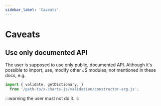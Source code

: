 ```yaml
---
sidebar_label: 'Caveats'
---
```


# Caveats

## Use only documented API

The user is supposed to use only public, documented API. Although it's possible
to import, use, modify other JS modules, not mentioned in these docs, e.g.

```js
import { validate, getDictionary, }
  from '/path-to/x-charts-js/validation/constructor-arg.js';
```

:::warning
the user must not do it.
:::
